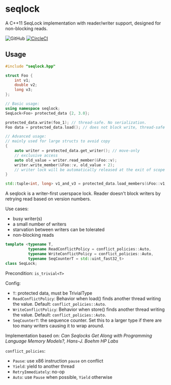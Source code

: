 # seqlock
A C++11 SeqLock implementation with reader/writer support, designed for non-blocking reads.

![GitHub](https://img.shields.io/github/license/htfy96/seqlock.svg) [![CircleCI](https://circleci.com/gh/htfy96/seqlock.svg?style=svg&circle-token=17626543a8bc4d2f5ee0beba9b78c66ca3540c09)](https://circleci.com/gh/htfy96/seqlock)



## Usage
```cpp
#include "seqlock.hpp"

struct Foo {
    int v1;
    double v2;
    long v3;
};

// Basic usage:
using namespace seqlock;
SeqLock<Foo> protected_data {2, 3.0};

protected_data.write(foo_1); // thread-safe. No serialization.
Foo data = protected_data.load(); // does not block write, thread-safe

// Advanced usage:
// mainly used for large structs to avoid copy
{
    auto writer = protected_data.get_writer(); // move-only
    // exclusive access
    auto old_value = writer.read_member(&Foo::v);
    writer.write_member(&Foo::v, old_value + 2);
    // writer lock will be automatically released at the exit of scope
}

std::tuple<int, long> v1_and_v3 = protected_data.load_members(&Foo::v1, &Foo::v3);
```


A seqlock is a writer-first userspace lock.
Reader doesn't block writers by retrying read based on version numbers.

Use cases:
- busy writer(s)
- a small number of writers
- starvation between writers can be tolerated
- non-blocking reads

```cpp
template <typename T,
          typename ReadConflictPolicy = conflict_policies::Auto,
          typename WriteConflictPolicy = conflict_policies::Auto,
          typename SeqCounterT = std::uint_fast32_t>
class SeqLock;
```

Precondition: `is_trivial<T>`

Config:
- `T`: protected data, must be TrivialType
- `ReadConflictPolicy`: Behavior when load() finds another thread writing the
value.
  Default: `conflict_policies::Auto`.
- `WriteConflictPolicy`: Behavior when store() finds another thread writing
the value.
  Default: `conflict_policies::Auto`.
- `SeqCounterT`: the sequence counter. Set this to a larger type if there are
too many writers causing it to wrap around.

Implementation based on: *Can Seqlocks Get Along with Programming Language
Memory Models?, Hans-J. Boehm HP Labs*

`conflict_policies`:
- `Pause`: use x86 instruction `pause` on conflict
- `Yield`: yield to another thread
- `RetryImmediately`: no-op
- `Auto`: use `Pause` when possible, `Yield` otherwise
